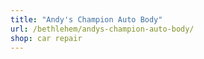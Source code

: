 ```yaml
---
title: "Andy's Champion Auto Body"
url: /bethlehem/andys-champion-auto-body/
shop: car repair
---
```


